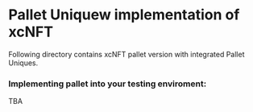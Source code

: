 # Pallet Uniquew implementation of xcNFT

Following directory contains xcNFT pallet version with integrated Pallet Uniques.

### Implementing pallet into your testing enviroment:
TBA